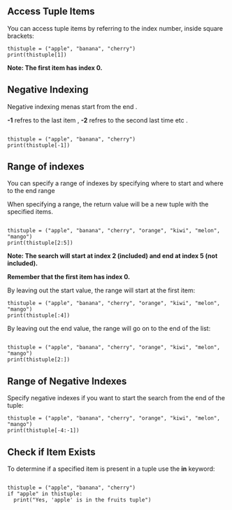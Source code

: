 ## Access Tuple Items

You can access tuple items by referring to the index number, inside square brackets:

```
thistuple = ("apple", "banana", "cherry")
print(thistuple[1])

```


**Note: The first item has index 0.**



## Negative Indexing

Negative indexing menas start from the end .

**-1** refres to the last item  , **-2** refres to the second last time etc . 


```

thistuple = ("apple", "banana", "cherry")
print(thistuple[-1])

```

## Range of indexes 

You can specify a range of indexes by specifying where to start and where to the end range 

When specifying a range, the return value will be a new tuple with the specified items.

```

thistuple = ("apple", "banana", "cherry", "orange", "kiwi", "melon", "mango")
print(thistuple[2:5])

```

**Note: The search will start at index 2 (included) and end at index 5 (not included).**

**Remember that the first item has index 0.**


By leaving out the start value, the range will start at the first item:

```
thistuple = ("apple", "banana", "cherry", "orange", "kiwi", "melon", "mango")
print(thistuple[:4])

```

By leaving out the end value, the range will go on to the end of the list:

```

thistuple = ("apple", "banana", "cherry", "orange", "kiwi", "melon", "mango")
print(thistuple[2:])

```

## Range of Negative Indexes
Specify negative indexes if you want to start the search from the end of the tuple:

```
thistuple = ("apple", "banana", "cherry", "orange", "kiwi", "melon", "mango")
print(thistuple[-4:-1])

```

## Check if Item Exists

To determine if a specified item is present in a tuple use the **in** keyword:


```

thistuple = ("apple", "banana", "cherry")
if "apple" in thistuple:
  print("Yes, 'apple' is in the fruits tuple")

```

